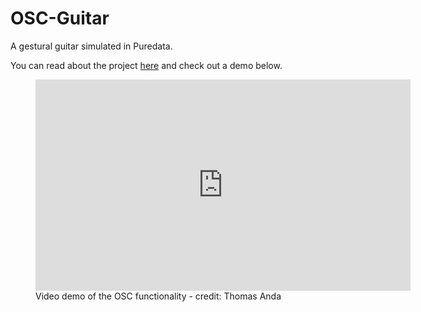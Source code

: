 # OSC-Guitar
A gestural guitar simulated in Puredata.

You can read about the project [here](https://jacksongoo.de/osc-guitar/) and check out a demo below.

<figure>
    <iframe src="https://drive.google.com/a/uio.no/file/d/1QV9hIkVoMbOr3DCNpR-IlDPX7_Y8l3zE/preview" width="600" height="338" frameborder="0" allowfullscreen="true" align="center" alt="Video demo of the OSC functionality"></iframe>
    <figcaption>Video demo of the OSC functionality - credit: Thomas Anda</figcaption>
</figure>
